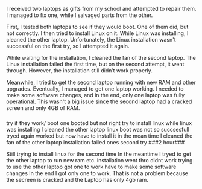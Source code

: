 I received two laptops as gifts from my school and attempted to repair them. I managed to fix one, while I salvaged parts from the other.

First, I tested both laptops to see if they would boot. One of them did, but not correctly. I then tried to install Linux on it. While Linux was installing, I cleaned the other laptop. Unfortunately, the Linux installation wasn't successful on the first try, so I attempted it again.

While waiting for the installation, I cleaned the fan of the second laptop. The Linux installation failed the first time, but on the second attempt, it went through. However, the installation still didn’t work properly.

Meanwhile, I tried to get the second laptop running with new RAM and other upgrades. Eventually, I managed to get one laptop working. I needed to make some software changes, and in the end, only one laptop was fully operational. This wasn't a big issue since the second laptop had a cracked screen and only 4GB of RAM.



#####
try if they work/ boot
one booted but not right
try to install linux 
while linux was installing I cleaned the other laptop
linux boot was not so succsesfull
tryed again
worked but now have to install it
in the mean time I cleaned  the fan of the other laptop
installation failed ones 
second try
###2 hour###

Still trying to install linux for the second time
In the meantime I tryed to get the other laptop to run new ram etc.
installation went thro 
didnt work
trying to use the other laptop
got one to work
have to make some software changes 
In the end I got only one to work. That is not a problem because the secreen is cracked and the Laptop has only 4gb ram.
